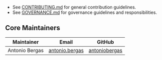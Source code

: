 - See [CONTRIBUTING.md](CONTRIBUTING.md) for general contribution guidelines.
- See [GOVERNANCE.md](GOVERNANCE.md) for governance guidelines and responsibilities.

## Core Maintainers

| Maintainer     | Email                                           | GitHub                                            |
| -------------- | ----------------------------------------------- | ------------------------------------------------- |
| Antonio Bergas | [antonio.bergas](mailto:antonio.bergas@pmcs.de) | [antoniobergas](https://github.com/antoniobergas) |
